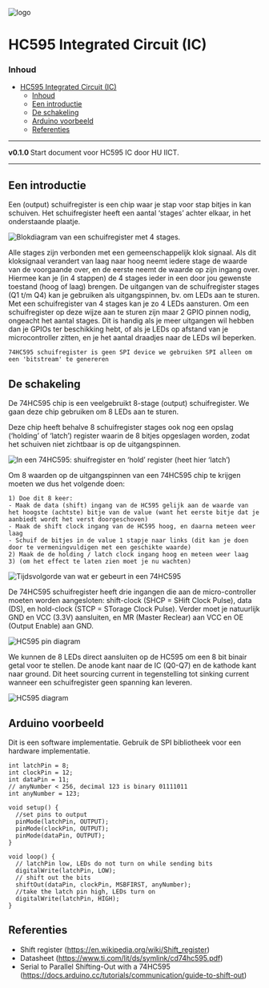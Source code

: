 ![logo](./img/595_pin_diagram.png) [](logo-id)

# HC595 Integrated Circuit (IC)[](title-id)

### Inhoud[](toc-id)

- [HC595 Integrated Circuit (IC)](#hc595-integrated-circuit-ic)
    - [Inhoud](#inhoud)
  - [Een introductie](#een-introductie)
  - [De schakeling](#de-schakeling)
  - [Arduino voorbeeld](#arduino-voorbeeld)
  - [Referenties](#referenties)

---

**v0.1.0 [](version-id)** Start document voor HC595 IC door HU IICT[](author-id).

---

## Een introductie

Een (output) schuifregister is een chip waar je stap voor stap bitjes in kan schuiven. Het schuifregister heeft een aantal ‘stages’ achter elkaar, in het onderstaande plaatje. 

![Blokdiagram van een schuifregister met 4 stages.](../74HC595/img/Blokdiagram_schuifregister_4stages.png)

Alle stages zijn verbonden met een gemeenschappelijk klok signaal. Als dit kloksignaal verandert van laag naar hoog neemt iedere stage de waarde van de voorgaande over, en de eerste neemt de waarde op zijn ingang over. Hiermee kan je (in 4 stappen) de 4 stages ieder in een door jou gewenste toestand (hoog of laag) brengen. De uitgangen van de schuifregister stages (Q1 t/m Q4) kan je gebruiken als uitgangspinnen, bv. om LEDs aan te sturen. Met een schuifregister van 4 stages kan je zo 4 LEDs aansturen. Om een schuifregister op deze wijze aan te sturen zijn maar 2 GPIO pinnen nodig, ongeacht het aantal stages. Dit is handig als je meer uitgangen wil hebben dan je GPIOs ter beschikking hebt, of als je LEDs op afstand van je microcontroller zitten, en je het aantal draadjes naar de LEDs wil beperken.


    74HC595 schuifregister is geen SPI device we gebruiken SPI alleen om een 'bitstream' te genereren


## De schakeling

De 74HC595 chip is een veelgebruikt 8-stage (output) schuifregister. We gaan deze chip gebruiken om 8 LEDs aan te sturen.

Deze chip heeft behalve 8 schuifregister stages ook nog een opslag (‘holding’ of ‘latch’) register waarin de 8 bitjes opgeslagen worden, zodat het schuiven niet zichtbaar is op de uitgangspinnen.

![In een 74HC595: shuifregister en ‘hold’ register (heet hier ‘latch’)](../74HC595/img/HC595_latch.png)

Om 8 waarden op de uitgangspinnen van een 74HC595 chip te krijgen moeten we dus het volgende doen:

    1) Doe dit 8 keer:
    - Maak de data (shift) ingang van de HC595 gelijk aan de waarde van het hoogste (achtste) bitje van de value (want het eerste bitje dat je aanbiedt wordt het verst doorgeschoven)
    - Maak de shift clock ingang van de HC595 hoog, en daarna meteen weer laag
    - Schuif de bitjes in de value 1 stapje naar links (dit kan je doen door te vermeningvuldigen met een geschikte waarde)
    2) Maak de de holding / latch clock ingang hoog en meteen weer laag 
    3) (om het effect te laten zien moet je nu wachten)


![Tijdsvolgorde van wat er gebeurt in een 74HC595](../74HC595/img/HC595_tijdsvolgorde.png)

De 74HC595 schuifregister heeft drie ingangen die aan de micro-controller moeten worden aangesloten: shift-clock (SHCP = SHift Clock Pulse), data (DS), en hold-clock (STCP = STorage Clock Pulse). Verder moet je natuurlijk GND en VCC (3.3V) aansluiten, en MR (Master Reclear) aan VCC en OE (Output Enable) aan GND.

![HC595 pin diagram](../74HC595/img/595_pin_diagram.png)

We kunnen de 8 LEDs direct aansluiten op de HC595 om een 8 bit binair getal voor te stellen. De anode kant naar de IC (Q0-Q7) en de kathode kant naar ground. Dit heet sourcing current in tegenstelling tot sinking current wanneer een schuifregister geen spanning kan leveren.

![HC595 diagram](../74HC595/img/HC595_bb.png)

## Arduino voorbeeld

Dit is een software implementatie. Gebruik de SPI bibliotheek voor een hardware implementatie.

```arduino
int latchPin = 8;
int clockPin = 12;
int dataPin = 11;
// anyNumber < 256, decimal 123 is binary 01111011
int anyNumber = 123; 

void setup() {
  //set pins to output
  pinMode(latchPin, OUTPUT);
  pinMode(clockPin, OUTPUT);
  pinMode(dataPin, OUTPUT);
}

void loop() {
  // latchPin low, LEDs do not turn on while sending bits
  digitalWrite(latchPin, LOW);
  // shift out the bits
  shiftOut(dataPin, clockPin, MSBFIRST, anyNumber);
  //take the latch pin high, LEDs turn on
  digitalWrite(latchPin, HIGH);
}
```

## Referenties

- Shift register (<https://en.wikipedia.org/wiki/Shift_register>)
- Datasheet (<https://www.ti.com/lit/ds/symlink/cd74hc595.pdf>)
- Serial to Parallel Shifting-Out with a 74HC595 (<https://docs.arduino.cc/tutorials/communication/guide-to-shift-out>)